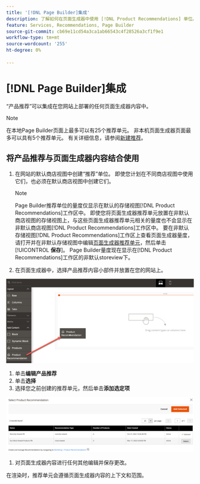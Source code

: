 ```yaml
---
title: '[!DNL Page Builder]集成'
description: 了解如何在页面生成器中使用 [!DNL Product Recommendations] 单位。
feature: Services, Recommendations, Page Builder
source-git-commit: cb69e11cd54a3ca1ab66543c4f28526a3cf1f9e1
workflow-type: tm+mt
source-wordcount: '255'
ht-degree: 0%

---
```


# [!DNL Page Builder]集成

“产品推荐”可以集成在您网站上部署的任何页面生成器内容中。

>[!NOTE]
>
> 在本地Page Builder页面上最多可以有25个推荐单元。 非本机页面生成器页面最多可以具有5个推荐单元。 有关详细信息，请参阅[新建推荐](create.md)。

## 将产品推荐与页面生成器内容结合使用

1. 在网站的默认商店视图中创建“推荐”单位。 即使您计划在不同商店视图中使用它们，也必须在默认商店视图中创建它们。

   >[!NOTE]
   >
   >Page Builder推荐单位的量度仅显示在默认的存储视图[!DNL Product Recommendations]工作区中。 即使您将页面生成器推荐单元放置在非默认商店视图的存储视图上，与这些页面生成器推荐单元相关的量度也不会显示在非默认商店视图[!DNL Product Recommendations]工作区中。 要在非默认存储视图[!DNL Product Recommendations]工作区上查看页面生成器量度，请打开并在非默认存储视图中编辑[页面生成器推荐单元](edit.md)，然后单击&#x200B;[!UICONTROL **保存**]。 Page Builder量度现在显示在[!DNL Product Recommendations]工作区的非默认storeview下。

1. 在页面生成器中，选择产品推荐内容小部件并放置在您的网站上。

![插入推荐单元](assets/pb-insert.png)

1. 单击&#x200B;**编辑产品推荐**
1. 单击&#x200B;**选择**
1. 选择您之前创建的推荐单元，然后单击&#x200B;**添加选定项**

![插入推荐单元](assets/pb-select.png)

1. 对页面生成器内容进行任何其他编辑并保存更改。

在渲染时，推荐单元会遵循页面生成器内容的上下文和范围。

